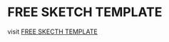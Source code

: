 # FREE SKETCH TEMPLATE

visit [FREE SKECTH TEMPLATE](https://palak907.github.io/mytemplate/index.html)

